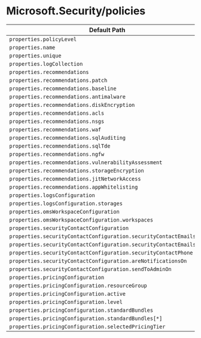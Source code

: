 # Microsoft.Security/policies

| Default Path | Alias |
|---|---|
| `properties.policyLevel` | `Microsoft.Security/policies/policyLevel` |
| `properties.name` | `Microsoft.Security/policies/name` |
| `properties.unique` | `Microsoft.Security/policies/unique` |
| `properties.logCollection` | `Microsoft.Security/policies/logCollection` |
| `properties.recommendations` | `Microsoft.Security/policies/recommendations` |
| `properties.recommendations.patch` | `Microsoft.Security/policies/recommendations.patch` |
| `properties.recommendations.baseline` | `Microsoft.Security/policies/recommendations.baseline` |
| `properties.recommendations.antimalware` | `Microsoft.Security/policies/recommendations.antimalware` |
| `properties.recommendations.diskEncryption` | `Microsoft.Security/policies/recommendations.diskEncryption` |
| `properties.recommendations.acls` | `Microsoft.Security/policies/recommendations.acls` |
| `properties.recommendations.nsgs` | `Microsoft.Security/policies/recommendations.nsgs` |
| `properties.recommendations.waf` | `Microsoft.Security/policies/recommendations.waf` |
| `properties.recommendations.sqlAuditing` | `Microsoft.Security/policies/recommendations.sqlAuditing` |
| `properties.recommendations.sqlTde` | `Microsoft.Security/policies/recommendations.sqlTde` |
| `properties.recommendations.ngfw` | `Microsoft.Security/policies/recommendations.ngfw` |
| `properties.recommendations.vulnerabilityAssessment` | `Microsoft.Security/policies/recommendations.vulnerabilityAssessment` |
| `properties.recommendations.storageEncryption` | `Microsoft.Security/policies/recommendations.storageEncryption` |
| `properties.recommendations.jitNetworkAccess` | `Microsoft.Security/policies/recommendations.jitNetworkAccess` |
| `properties.recommendations.appWhitelisting` | `Microsoft.Security/policies/recommendations.appWhitelisting` |
| `properties.logsConfiguration` | `Microsoft.Security/policies/logsConfiguration` |
| `properties.logsConfiguration.storages` | `Microsoft.Security/policies/logsConfiguration.storages` |
| `properties.omsWorkspaceConfiguration` | `Microsoft.Security/policies/omsWorkspaceConfiguration` |
| `properties.omsWorkspaceConfiguration.workspaces` | `Microsoft.Security/policies/omsWorkspaceConfiguration.workspaces` |
| `properties.securityContactConfiguration` | `Microsoft.Security/policies/securityContactConfiguration` |
| `properties.securityContactConfiguration.securityContactEmails` | `Microsoft.Security/policies/securityContactConfiguration.securityContactEmails` |
| `properties.securityContactConfiguration.securityContactEmails[*]` | `Microsoft.Security/policies/securityContactConfiguration.securityContactEmails[*]` |
| `properties.securityContactConfiguration.securityContactPhone` | `Microsoft.Security/policies/securityContactConfiguration.securityContactPhone` |
| `properties.securityContactConfiguration.areNotificationsOn` | `Microsoft.Security/policies/securityContactConfiguration.areNotificationsOn` |
| `properties.securityContactConfiguration.sendToAdminOn` | `Microsoft.Security/policies/securityContactConfiguration.sendToAdminOn` |
| `properties.pricingConfiguration` | `Microsoft.Security/policies/pricingConfiguration` |
| `properties.pricingConfiguration.resourceGroup` | `Microsoft.Security/policies/pricingConfiguration.resourceGroup` |
| `properties.pricingConfiguration.active` | `Microsoft.Security/policies/pricingConfiguration.active` |
| `properties.pricingConfiguration.level` | `Microsoft.Security/policies/pricingConfiguration.level` |
| `properties.pricingConfiguration.standardBundles` | `Microsoft.Security/policies/pricingConfiguration.standardBundles` |
| `properties.pricingConfiguration.standardBundles[*]` | `Microsoft.Security/policies/pricingConfiguration.standardBundles[*]` |
| `properties.pricingConfiguration.selectedPricingTier` | `Microsoft.Security/policies/pricingConfiguration.selectedPricingTier` |

